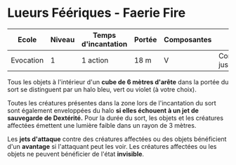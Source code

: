 # Lueurs Féériques - Faerie Fire

|Ecole|Niveau|Temps d'incantation|Portée|Composantes|Durée|
|-|-|-|-|-|-|
|Evocation|1|1 action|18 m|V|Concentration, jusqu'à 1 min|

Tous les objets à l'intérieur d'un **cube de 6 mètres d'arête** dans la portée du sort se distinguent par un halo bleu, vert ou violet (à votre choix).

Toutes les créatures présentes dans la zone lors de l'incantation du sort sont également enveloppées du halo **si elles échouent à un jet de sauvegarde de Dextérité.** Pour la durée du sort, les objets et les créatures affectées émettent une lumière faible dans un rayon de 3 mètres.

Les **jets d'attaque** contre des créatures affectées ou des objets bénéficient d'un **avantage** si l'attaquant peut les voir. Les créatures affectées ou les objets ne peuvent bénéficier de l'état **invisible**.